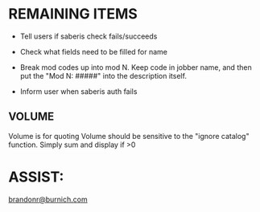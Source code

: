 # REMAINING ITEMS
- Tell users if saberis check fails/succeeds
- Check what fields need to be filled for name 
- Break mod codes up into mod N. Keep code in jobber name, and then put the "Mod N: #####" into the description itself.

- Inform user when saberis auth fails

## VOLUME
Volume is for quoting
Volume should be sensitive to the "ignore catalog" function. Simply sum and display if >0

# ASSIST:
brandonr@burnich.com

